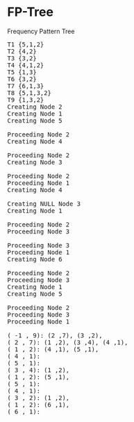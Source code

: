 # FP-Tree
Frequency Pattern Tree
<pre>
T1 {5,1,2} 
T2 {4,2} 
T3 {3,2} 
T4 {4,1,2} 
T5 {1,3} 
T6 {3,2} 
T7 {6,1,3} 
T8 {5,1,3,2} 
T9 {1,3,2} 
Creating Node 2
Creating Node 1
Creating Node 5

Proceeding Node 2
Creating Node 4

Proceeding Node 2
Creating Node 3

Proceeding Node 2
Proceeding Node 1
Creating Node 4

Creating NULL Node 3
Creating Node 1

Proceeding Node 2
Proceeding Node 3

Proceeding Node 3
Proceeding Node 1
Creating Node 6

Proceeding Node 2
Proceeding Node 3
Creating Node 1
Creating Node 5

Proceeding Node 2
Proceeding Node 3
Proceeding Node 1

( -1 , 9): (2 ,7), (3 ,2), 
( 2 , 7): (1 ,2), (3 ,4), (4 ,1), 
( 1 , 2): (4 ,1), (5 ,1), 
( 4 , 1): 
( 5 , 1): 
( 3 , 4): (1 ,2), 
( 1 , 2): (5 ,1), 
( 5 , 1): 
( 4 , 1): 
( 3 , 2): (1 ,2), 
( 1 , 2): (6 ,1), 
( 6 , 1): 
</pre>
